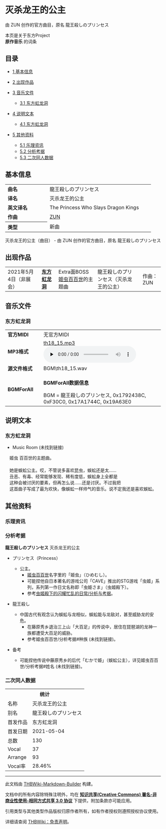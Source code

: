 # 灭杀龙王的公主

<!-- source html: G:\repos\THBWiki-Markdown-Builder\THBWikiMarkdown\Temp\main\3\31\ns0%3A%E7%81%AD%E6%9D%80%E9%BE%99%E7%8E%8B%E7%9A%84%E5%85%AC%E4%B8%BB.html -->

由 ZUN 创作的官方曲目，原名 龍王殺しのプリンセス

本页是关于东方Project  
 **原作音乐** 的词条

## 目录

- [1 基本信息](#基本信息)
- [2 出现作品](#出现作品)
- [3 音乐文件](#音乐文件)

  - [3.1 东方虹龙洞](#东方虹龙洞)



- [4 说明文本](#说明文本)

  - [4.1 东方虹龙洞](#东方虹龙洞_2)



- [5 其他资料](#其他资料)

  - [5.1 乐理资讯](#乐理资讯)
  - [5.2 分析考据](#分析考据)
  - [5.3 二次同人数据](#二次同人数据)








## 基本信息

<table><tbody><tr><td style="width:120px"><b>曲名</b></td><td style="width:320px">龍王殺しのプリンセス</td></tr><tr><td><b>译名</b></td><td>灭杀龙王的公主</td></tr><tr><td><b>英文译名</b></td><td>The Princess Who Slays Dragon Kings</td></tr><tr><td><b>作曲</b></td><td><a href="./ZUN.md" title="ZUN">ZUN</a></td></tr><tr><th style="text-align: left;"><b>类型</b></th><td>新曲</td></tr></tbody></table>

灭杀龙王的公主（曲目） - 由 ZUN 创作的官方曲目，原名 龍王殺しのプリンセス

## 出现作品

<table>
<tbody><tr><td>2021年5月4日（非展会）</td><td><b><a href="./东方虹龙洞.md" title="东方虹龙洞">东方虹龙洞</a></b></td><td>Extra面BOSS<a href="./姬虫百百世.md" title="姬虫百百世">姬虫百百世</a>的主题曲</td><td style="padding-left:5px;">龍王殺しのプリンセス（灭杀龙王的公主）</td><td style="padding-left:10px;">作曲：ZUN</td></tr>
</tbody></table>



## 音乐文件

### 东方虹龙洞

<table><tbody><tr class="mw-empty-elt"></tr><tr><td width="100"><b>官方MIDI</b></td><td>无官方MIDI</td></tr><tr><td><b>MP3格式</b></td><td><a href="./文件-th18_15.mp3.md" title="文件:th18 15.mp3">th18_15.mp3</a><br><audio src="https://upload.thwiki.cc/8/88/th18_15.mp3" loop="" controls="" preload="none"></audio></td></tr><tr><td><b>源文件格式</b></td><td>BGM\th18_15.wav</td></tr><tr><td><b>BGMForAll</b></td><td><div class="mw-collapsible mw-collapsed">
<p><b>BGMForAll数据信息</b>
</p>
<div class="mw-collapsible-content">BGM = 龍王殺しのプリンセス, 0x1792438C, 0xF30C0, 0x17A1744C, 0x19A63E0</div>
</div>
</td></tr></tbody></table>



## 说明文本

### 东方虹龙洞
- Music Room (未找到链接)

　姬虫 百百世的主题曲。  
　  
　她是蜈蚣公主。哎，不管说多喜欢昆虫，蜈蚣还是太……  
　丑恶、有毒、经常能够发现、稀有度低，蜈蚣身上全都是  
　这种会被讨厌的要素，但再怎么说……还是讨厌。不过我把  
　这首曲子写成了最为欢快，像蜈蚣一样帅气的音乐。说不定我还是喜欢蜈蚣。

## 其他资料

### 乐理资讯

### 分析考据
  
 **龍王殺しのプリンセス**  灭杀龙王的公主
  

- プリンセス（Princess）
  - 公主。
    - [姬虫百百世](./姬虫百百世.md)名字里的「姫虫」（ひめむし）。
    - 可能捏他自日本著名的游戏公司「CAVE」推出的STG游戏「虫姬」系列，系列第一作日文名称即「虫姫さま」（虫姬殿下）。
    - 参考[虫姬殿下的闪耀忙乱的日常/分析与考据](./虫姬殿下的闪耀忙乱的日常-分析与考据.md)。


- 龍王殺し
  - 中国古代有观念认为蜈蚣与龙相似，蜈蚣能与龙敌对，甚至威胁龙的安危。
    - 在藤原秀乡退治三上山「大百足」的传说中，居住在琵琶湖的龙神一族都遭受大百足的威胁。
    - 参考姬虫百百世/分析考据#种族 (未找到链接)。


- 备考
  - 可能捏他传说中藤原秀乡的后代「むかで姫」（蜈蚣公主），详见姬虫百百世/分析考据#姓名 (未找到链接)。



### 二次同人数据

<table><tbody><tr><th colspan="2">统计</th></tr>
<tr><td>名称</td><td>灭杀龙王的公主</td></tr>
<tr><td>别名</td><td>龍王殺しのプリンセス</td></tr>
<tr><td>首发作品</td><td>东方虹龙洞</td></tr>
<tr><td>首发日期</td><td>2021-05-04</td></tr>
<tr><td>总数</td><td>130</td></tr>
<tr><td>Vocal</td><td>37</td></tr>
<tr><td>Arrange</td><td>93</td></tr>
<tr><td>Vocal率</td><td>28.46%</td></tr>
</tbody></table>




  
  

  





---

此文档由 [THBWiki-Markdown-Builder](https://github.com/Delsin-Yu/THBWiki-Markdown-Builder) 构建。

文档中的所有内容除特殊注明外，均在 [**知识共享(Creative Commons) 署名-非商业性使用-相同方式共享 3.0 协议**](https://creativecommons.org/licenses/by-sa/3.0/deed.zh-hans) 下提供，附加条款亦可能应用。

引用类型与其他类型作品版权归原作者所有，如有作者授权则遵照授权协议使用。

详细请查阅 [THBWiki：免责声明](https://thbwiki.cc/THBWiki:%E5%85%8D%E8%B4%A3%E5%A3%B0%E6%98%8E)。

